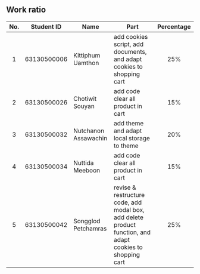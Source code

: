 ## Work ratio

|No.| Student ID    | Name                     | Part              | Percentage |
|:-:| :-----------: | ------------------------ | --------------- | :--------: |
| 1 | 63130500006   | Kittiphum Uamthon        | add cookies script, add documents, and adapt cookies to shopping cart |    25%     |
| 2 | 63130500026   | Chotiwit Souyan          | add code clear all product in cart |    15%     |
| 3 | 63130500032   | Nutchanon Assawachin     | add theme and adapt local storage to theme |    20%     |
| 4 | 63130500034   | Nuttida Meeboon          | add code clear all product in cart |    15%     |
| 5 | 63130500042   | Songglod Petchamras      | revise & restructure code, add modal box, add delete product function, and adapt cookies to shopping cart |    25%     |
